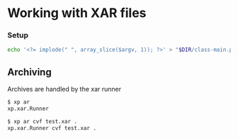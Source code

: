 # Working with XAR files

### Setup

```sh
echo '<?= implode(" ", array_slice($argv, 1)); ?>' > "$DIR/class-main.php"
```

## Archiving
Archives are handled by the xar runner

```sh
$ xp ar
xp.xar.Runner

$ xp ar cvf test.xar .
xp.xar.Runner cvf test.xar .
```